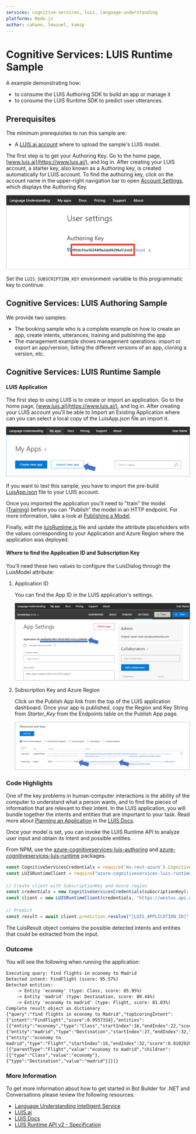 ```yaml
---
services: cognitive-services, luis, language-understanding
platforms: Node.js
author: cahann, lmazuel, kamip
---
```


# Cognitive Services: LUIS Runtime Sample

A example demonstrating how:
- to consume the LUIS Authoring SDK to build an app or manage it
- to consume the LUIS Runtime SDK to predict user utterances.

## Prerequisites

The minimum prerequisites to run this sample are:
* A [LUIS.ai account](https://www.luis.ai/) where to upload the sample's LUIS model.

The first step is to get your Authoring Key. Go to the home page, [www.luis.ai](https://www.luis.ai/), and log in. After creating your LUIS account, a starter key, also known as a Authoring key, is created automatically for LUIS account. To find the authoring key, click on the account name in the upper-right navigation bar to open [Account Settings](https://www.luis.ai/user/settings), which displays the Authoring Key.

![Get the programmatic key](images/programmatic-key.png)

Set the `LUIS_SUBSCRIPTION_KEY` environment variable to this programmatic key to continue.

## Cognitive Services: LUIS Authoring Sample

We provide two samples:

- The booking sample who is a complete example on how to create an app, create intents, utterances, training and publishing the app
- The management example shows management operations: import or export an app/version, listing the different versions of an app, cloning a version, etc.

## Cognitive Services: LUIS Runtime Sample

#### LUIS Application

The first step to using LUIS is to create or import an application. Go to the home page, [www.luis.ai](https://www.luis.ai/), and log in. After creating your LUIS account you'll be able to Import an Existing Application where can you can select a local copy of the LuisApp.json file an import it.

![Import an Existing Application](images/prereqs-import.png)

If you want to test this sample, you have to import the pre-build [LuisApp.json](LuisApp.json) file to your LUIS account.

Once you imported the application you'll need to "train" the model ([Training](https://docs.microsoft.com/en-us/azure/cognitive-services/luis/train-test)) before you can "Publish" the model in an HTTP endpoint. For more information, take a look at [Publishing a Model](https://docs.microsoft.com/en-us/azure/cognitive-services/luis/publishapp).

Finally, edit the [luisRuntime.js](luisRuntime.js) file and update the attribute placeholders with the values corresponding to your Application and Azure Region where the application was deployed.

#### Where to find the Application ID and Subscription Key

You'll need these two values to configure the LuisDialog through the LuisModel attribute:

1. Application ID

    You can find the App ID in the LUIS application's settings.

    ![App Settings](images/prereqs-appid.png)

2. Subscription Key and Azure Region

    Click on the Publish App link from the top of the LUIS application dashboard. Once your app is published, copy the Region and Key String from *Starter_Key* from the Endpoints table on the Publish App page.

    ![Programmatic API Key](images/prereqs-apikey.png)


### Code Highlights

One of the key problems in human-computer interactions is the ability of the computer to understand what a person wants, and to find the pieces of information that are relevant to their intent. In the LUIS application, you will bundle together the intents and entities that are important to your task. Read more about [Planning an Application](https://docs.microsoft.com/en-us/azure/cognitive-services/luis/plan-your-app) in the [LUIS Docs](https://docs.microsoft.com/en-us/azure/cognitive-services/luis/).

Once your model is set, you can invoke the LUIS Runtime API to analyze user input and obtain its intent and possible entities.

From NPM, use the [azure-cognitiveservices-luis-authoring](https://www.npmjs.com/package/azure-cognitiveservices-luis-authoring) and  [azure-cognitiveservices-luis-runtime](https://www.npmjs.com/package/azure-cognitiveservices-luis-runtime)  packages.

````javascript
const CognitiveServicesCredentials = require('ms-rest-azure').CognitiveServicesCredentials;
const LUISRuntimeClient = require("azure-cognitiveservices-luis-runtime");

// Create client with SubscriptionKey and Azure region
const credentials = new CognitiveServicesCredentials(subscriptionKey);
const client = new LUISRuntimeClient(credentials, "https://westus.api.cognitive.microsoft.com")

// Predict
const result = await client.prediction.resolve("[LUIS_APPLICATION_ID]", "Text to Predict or User input")
````

The LuisResult object contains the possible detected intents and entities that could be extracted from the input.

### Outcome

You will see the following when running the application:

```
Executing query: find flights in economy to Madrid
Detected intent: FindFlight (score: 95.57%)
Detected entities:
	-> Entity 'economy' (type: Class, score: 85.95%)
	-> Entity 'madrid' (type: Destination, score: 89.44%)
	-> Entity 'economy to madrid' (type: Flight, score: 81.03%)
Complete result object as dictionary
{"query":"find flights in economy to Madrid","topScoringIntent":{"intent":"FindFlight","score":0.9557334},"entities":[{"entity":"economy","type":"Class","startIndex":16,"endIndex":22,"score":0.8595318},{"entity":"madrid","type":"Destination","startIndex":27,"endIndex":32,"score":0.8943938},{"entity":"economy to madrid","type":"Flight","startIndex":16,"endIndex":32,"score":0.8102929}],"compositeEntities":[{"parentType":"Flight","value":"economy to madrid","children":[{"type":"Class","value":"economy"},{"type":"Destination","value":"madrid"}]}]}
```

### More Information

To get more information about how to get started in Bot Builder for .NET and Conversations please review the following resources:
* [Language Understanding Intelligent Service](https://azure.microsoft.com/en-us/services/cognitive-services/language-understanding-intelligent-service/)
* [LUIS.ai](https://www.luis.ai)
* [LUIS Docs](https://docs.microsoft.com/en-us/azure/cognitive-services/luis/home)
* [LUIS Runtime API v2 - Specification](https://github.com/Azure/azure-rest-api-specs/tree/current/specification/cognitiveservices/data-plane/LUIS/Runtime)